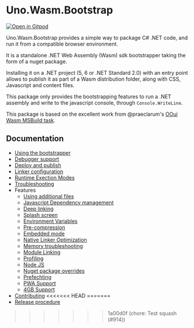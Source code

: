 # Uno.Wasm.Bootstrap

[![Open in Gitpod](https://gitpod.io/button/open-in-gitpod.svg)](https://gitpod.io/#https://github.com/unoplatform/Uno.Wasm.Bootstrap) 

Uno.Wasm.Bootstrap provides a simple way to package C# .NET code, and run it from a compatible browser environment.

It is a standalone .NET Web Assembly (Wasm) sdk bootstrapper taking the form of a nuget package.

Installing it on a .NET project (5, 6 or .NET Standard 2.0) with an entry point allows to publish it as part of a Wasm distribution folder, along with CSS, Javascript and content files.

This package only provides the bootstrapping features to run a .NET assembly and write to the javascript console, through `Console.WriteLine`.

This package is based on the excellent work from @praeclarum's [OOui Wasm MSBuild task](https://github.com/praeclarum/Ooui).

## Documentation
- [Using the bootstrapper](doc/using-the-bootstrapper.md)
- [Debugger support](doc/debugger-support.md)
- [Deploy and publish](doc/deploy-and-publish.md)
- [Linker configuration](doc/linker-configuration.md)
- [Runtime Exection Modes](doc/runtime-execution-modes.md)
- [Troubleshooting](doc/troubleshooting.md)
- Features
  - [Using additional files](doc/features-additional-files.md)
  - [Javascript Dependency management](doc/features-dependency-management.md)
  - [Deep linking](doc/features-deep-linking.md)
  - [Splash screen](doc/features-splash-screen.md)
  - [Environment Variables](doc/features-environment-variables.md)
  - [Pre-compression](doc/features-pre-compression.md)
  - [Embedded mode](doc/features-embedded.mode.md)
  - [Native Linker Optimization](doc/features-linker-opts.md)
  - [Memory troubleshooting](doc/features-memory-corruption-troubleshooting.md)
  - [Module Linking](doc/features-module-linking.md)
  - [Profiling](doc/features-profiling.md)
  - [Node JS](doc/features-node-js.md)
  - [Nuget package overrides](doc/features-nuget-package-overrides.md)
  - [Prefechting](doc/features-prefetch.md)
  - [PWA Support](doc/features-pwa.md)
  - [4GB Support](doc/features-4gb.md)
- [Contributing](doc/contributing.md)
<<<<<<< HEAD
=======
- [Release procedure](doc/release-procedure.md)


>>>>>>> 1a00d0f (chore: Test squash (#914))
